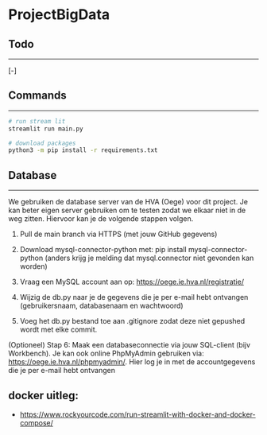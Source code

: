 # ProjectBigData

## Todo
---
[-]

## Commands
---
```bash
# run stream lit
streamlit run main.py

# download packages
python3 -m pip install -r requirements.txt
```

## Database 
---

We gebruiken de database server van de HVA (Oege) voor dit project. Je kan beter eigen server gebruiken om te testen zodat we elkaar niet in de weg zitten. Hiervoor kan je de volgende stappen volgen.

1. Pull de main branch via HTTPS (met jouw GitHub gegevens)
2. Download mysql-connector-python met: pip install mysql-connector-python (anders krijg je melding dat mysql.connector niet gevonden kan worden)
3. Vraag een MySQL account aan op: https://oege.ie.hva.nl/registratie/
4. Wijzig de db.py naar je de gegevens die je per e-mail hebt ontvangen (gebruikersnaam, databasenaam en wachtwoord)

5. Voeg het db.py bestand toe aan .gitignore zodat deze niet gepushed wordt met elke commit.

(Optioneel) Stap 6: Maak een databaseconnectie via jouw SQL-client (bijv Workbench). Je kan ook online PhpMyAdmin gebruiken via: https://oege.ie.hva.nl/phpmyadmin/. Hier log je in met de accountgegevens die je per e-mail hebt ontvangen



## docker uitleg:
- https://www.rockyourcode.com/run-streamlit-with-docker-and-docker-compose/